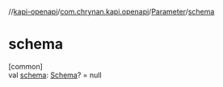 //[kapi-openapi](../../../index.md)/[com.chrynan.kapi.openapi](../index.md)/[Parameter](index.md)/[schema](schema.md)

# schema

[common]\
val [schema](schema.md): [Schema](../-schema/index.md)? = null
